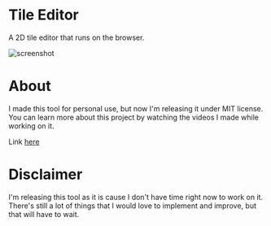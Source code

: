 # Tile Editor

A 2D tile editor that runs on the browser.

![screenshot](https://img.youtube.com/vi/L2loTeaPBJY/maxresdefault.jpg)

# About

I made this tool for personal use, but now I'm releasing it under MIT license. You can learn more about this project by watching the videos I made while working on it.

Link [here](https://www.youtube.com/playlist?list=PL3pnEx5_eGm88UxHH2OlzRRdnj7zT6Cla)

# Disclaimer

I'm releasing this tool as it is cause I don't have time right now to work on it. There's still a lot of things that I would love to implement and improve, but that will have to wait.
